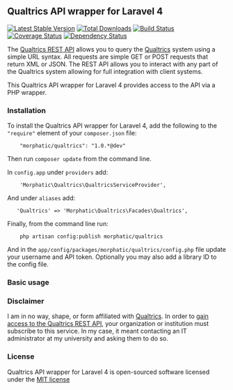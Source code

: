 ## Qualtrics API wrapper for Laravel 4

[![Latest Stable Version](https://poser.pugx.org/morphatic/qualtrics/v/stable.png)](https://packagist.org/packages/morphatic/qualtrics) 
[![Total Downloads](https://poser.pugx.org/morphatic/qualtrics/downloads.png)](https://packagist.org/packages/morphatic/qualtrics) 
[![Build Status](https://travis-ci.org/morphatic/qualtrics.png?branch=master)](https://travis-ci.org/morphatic/qualtrics) 
[![Coverage Status](https://coveralls.io/repos/morphatic/qualtrics/badge.png)](https://coveralls.io/r/morphatic/qualtrics)
[![Dependency Status](https://www.versioneye.com/user/projects/52c8b848ec1375078b0000d1/badge.png)](https://www.versioneye.com/user/projects/52c8b848ec1375078b0000d1)

The [Qualtrics REST API](https://survey.qualtrics.com/WRAPI/ControlPanel/docs.php) allows you to query the [Qualtrics](http://www.qualtrics.com) system using a simple URL syntax. All requests are simple GET or POST requests that return XML or JSON. The REST API allows you to interact with any part of the Qualtrics system allowing for full integration with client systems.

This Qualtrics API wrapper for Laravel 4 provides access to the API via a PHP wrapper.

### Installation

To install the Qualtrics API wrapper for Laravel 4, add the following to the `"require"` element of your `composer.json` file:

```
    "morphatic/qualtrics": "1.0.*@dev"
```

Then run `composer update` from the command line.

In `config.app` under `providers` add:

```
    'Morphatic\Qualtrics\QualtricsServiceProvider',
```

And under `aliases` add:

```
   'Qualtrics' => 'Morphatic\Qualtrics\Facades\Qualtrics',
```

Finally, from the command line run:

```
    php artisan config:publish morphatic/qualtrics
```

And in the `app/config/packages/morphatic/qualtrics/config.php` file update your username and API token.  Optionally you may also add a library ID to the config file.

### Basic usage



### Disclaimer

I am in no way, shape, or form affiliated with [Qualtrics](http://www.qualtrics.com).  In order to [gain access to the Qualtrics REST API](http://qualtrics.com/university/researchsuite/developer-tools/api-integration/qualtrics-rest-api/), your organization or institution must subscribe to this service.  In my case, it meant contacting an IT administrator at my university and asking them to do so.

### License

Qualtrics API wrapper for Laravel 4 is open-sourced software licensed under the [MIT license](http://opensource.org/licenses/MIT)